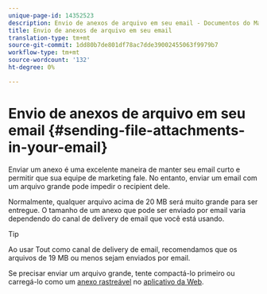 ```yaml
---
unique-page-id: 14352523
description: Envio de anexos de arquivo em seu email - Documentos do Marketing - Documentação do produto
title: Envio de anexos de arquivo em seu email
translation-type: tm+mt
source-git-commit: 1dd80b7de801df78ac7dde39002455063f9979b7
workflow-type: tm+mt
source-wordcount: '132'
ht-degree: 0%

---
```



# Envio de anexos de arquivo em seu email {#sending-file-attachments-in-your-email}

Enviar um anexo é uma excelente maneira de manter seu email curto e permitir que sua equipe de marketing fale. No entanto, enviar um email com um arquivo grande pode impedir o recipient dele.

Normalmente, qualquer arquivo acima de 20 MB será muito grande para ser entregue. O tamanho de um anexo que pode ser enviado por email varia dependendo do canal de delivery de email que você está usando.

>[!TIP]
>
>Ao usar Tout como canal de delivery de email, recomendamos que os arquivos de 19 MB ou menos sejam enviados por email.

Se precisar enviar um arquivo grande, tente compactá-lo primeiro ou carregá-lo como um [anexo rastreável](/help/marketo/product-docs/marketo-sales-connect/email/common-tracking-questions/how-to-track-your-email-attachments.md) no [aplicativo da Web](https://toutapp.com/login).
